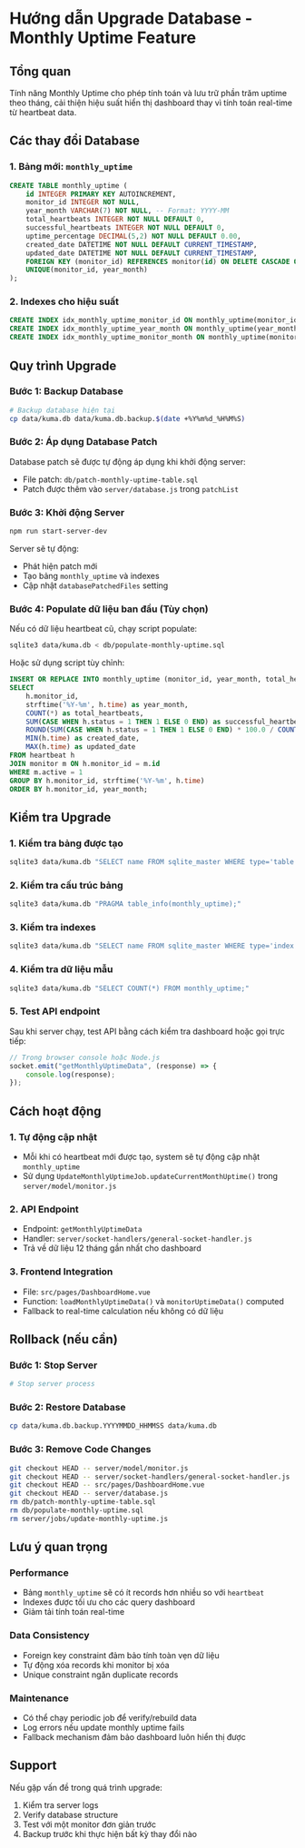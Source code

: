 # Hướng dẫn Upgrade Database - Monthly Uptime Feature

## Tổng quan
Tính năng Monthly Uptime cho phép tính toán và lưu trữ phần trăm uptime theo tháng, cải thiện hiệu suất hiển thị dashboard thay vì tính toán real-time từ heartbeat data.

## Các thay đổi Database

### 1. Bảng mới: `monthly_uptime`
```sql
CREATE TABLE monthly_uptime (
    id INTEGER PRIMARY KEY AUTOINCREMENT,
    monitor_id INTEGER NOT NULL,
    year_month VARCHAR(7) NOT NULL, -- Format: YYYY-MM
    total_heartbeats INTEGER NOT NULL DEFAULT 0,
    successful_heartbeats INTEGER NOT NULL DEFAULT 0,
    uptime_percentage DECIMAL(5,2) NOT NULL DEFAULT 0.00,
    created_date DATETIME NOT NULL DEFAULT CURRENT_TIMESTAMP,
    updated_date DATETIME NOT NULL DEFAULT CURRENT_TIMESTAMP,
    FOREIGN KEY (monitor_id) REFERENCES monitor(id) ON DELETE CASCADE ON UPDATE CASCADE,
    UNIQUE(monitor_id, year_month)
);
```

### 2. Indexes cho hiệu suất
```sql
CREATE INDEX idx_monthly_uptime_monitor_id ON monthly_uptime(monitor_id);
CREATE INDEX idx_monthly_uptime_year_month ON monthly_uptime(year_month);
CREATE INDEX idx_monthly_uptime_monitor_month ON monthly_uptime(monitor_id, year_month);
```

## Quy trình Upgrade

### Bước 1: Backup Database
```bash
# Backup database hiện tại
cp data/kuma.db data/kuma.db.backup.$(date +%Y%m%d_%H%M%S)
```

### Bước 2: Áp dụng Database Patch
Database patch sẽ được tự động áp dụng khi khởi động server:
- File patch: `db/patch-monthly-uptime-table.sql`
- Patch được thêm vào `server/database.js` trong `patchList`

### Bước 3: Khởi động Server
```bash
npm run start-server-dev
```
Server sẽ tự động:
- Phát hiện patch mới
- Tạo bảng `monthly_uptime` và indexes
- Cập nhật `databasePatchedFiles` setting

### Bước 4: Populate dữ liệu ban đầu (Tùy chọn)
Nếu có dữ liệu heartbeat cũ, chạy script populate:
```bash
sqlite3 data/kuma.db < db/populate-monthly-uptime.sql
```

Hoặc sử dụng script tùy chỉnh:
```sql
INSERT OR REPLACE INTO monthly_uptime (monitor_id, year_month, total_heartbeats, successful_heartbeats, uptime_percentage, created_date, updated_date)
SELECT 
    h.monitor_id,
    strftime('%Y-%m', h.time) as year_month,
    COUNT(*) as total_heartbeats,
    SUM(CASE WHEN h.status = 1 THEN 1 ELSE 0 END) as successful_heartbeats,
    ROUND(SUM(CASE WHEN h.status = 1 THEN 1 ELSE 0 END) * 100.0 / COUNT(*), 2) as uptime_percentage,
    MIN(h.time) as created_date,
    MAX(h.time) as updated_date
FROM heartbeat h
JOIN monitor m ON h.monitor_id = m.id
WHERE m.active = 1
GROUP BY h.monitor_id, strftime('%Y-%m', h.time)
ORDER BY h.monitor_id, year_month;
```

## Kiểm tra Upgrade

### 1. Kiểm tra bảng được tạo
```bash
sqlite3 data/kuma.db "SELECT name FROM sqlite_master WHERE type='table' AND name='monthly_uptime';"
```

### 2. Kiểm tra cấu trúc bảng
```bash
sqlite3 data/kuma.db "PRAGMA table_info(monthly_uptime);"
```

### 3. Kiểm tra indexes
```bash
sqlite3 data/kuma.db "SELECT name FROM sqlite_master WHERE type='index' AND tbl_name='monthly_uptime';"
```

### 4. Kiểm tra dữ liệu mẫu
```bash
sqlite3 data/kuma.db "SELECT COUNT(*) FROM monthly_uptime;"
```

### 5. Test API endpoint
Sau khi server chạy, test API bằng cách kiểm tra dashboard hoặc gọi trực tiếp:
```javascript
// Trong browser console hoặc Node.js
socket.emit("getMonthlyUptimeData", (response) => {
    console.log(response);
});
```

## Cách hoạt động

### 1. Tự động cập nhật
- Mỗi khi có heartbeat mới được tạo, system sẽ tự động cập nhật `monthly_uptime`
- Sử dụng `UpdateMonthlyUptimeJob.updateCurrentMonthUptime()` trong `server/model/monitor.js`

### 2. API Endpoint
- Endpoint: `getMonthlyUptimeData`
- Handler: `server/socket-handlers/general-socket-handler.js`
- Trả về dữ liệu 12 tháng gần nhất cho dashboard

### 3. Frontend Integration
- File: `src/pages/DashboardHome.vue`
- Function: `loadMonthlyUptimeData()` và `monitorUptimeData()` computed
- Fallback to real-time calculation nếu không có dữ liệu

## Rollback (nếu cần)

### Bước 1: Stop Server
```bash
# Stop server process
```

### Bước 2: Restore Database
```bash
cp data/kuma.db.backup.YYYYMMDD_HHMMSS data/kuma.db
```

### Bước 3: Remove Code Changes
```bash
git checkout HEAD -- server/model/monitor.js
git checkout HEAD -- server/socket-handlers/general-socket-handler.js
git checkout HEAD -- src/pages/DashboardHome.vue
git checkout HEAD -- server/database.js
rm db/patch-monthly-uptime-table.sql
rm db/populate-monthly-uptime.sql
rm server/jobs/update-monthly-uptime.js
```

## Lưu ý quan trọng

### Performance
- Bảng `monthly_uptime` sẽ có ít records hơn nhiều so với `heartbeat`
- Indexes được tối ưu cho các query dashboard
- Giảm tải tính toán real-time

### Data Consistency
- Foreign key constraint đảm bảo tính toàn vẹn dữ liệu
- Tự động xóa records khi monitor bị xóa
- Unique constraint ngăn duplicate records

### Maintenance
- Có thể chạy periodic job để verify/rebuild data
- Log errors nếu update monthly uptime fails
- Fallback mechanism đảm bảo dashboard luôn hiển thị được

## Support

Nếu gặp vấn đề trong quá trình upgrade:
1. Kiểm tra server logs
2. Verify database structure
3. Test với một monitor đơn giản trước
4. Backup trước khi thực hiện bất kỳ thay đổi nào